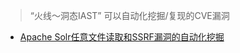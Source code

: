 > “火线～洞态IAST” 可以自动化挖掘/复现的CVE漏洞

- [Apache Solr任意文件读取和SSRF漏洞的自动化挖掘](https://mp.weixin.qq.com/s/e-mJGxGSmnaN-NZQqyeI9Q)
